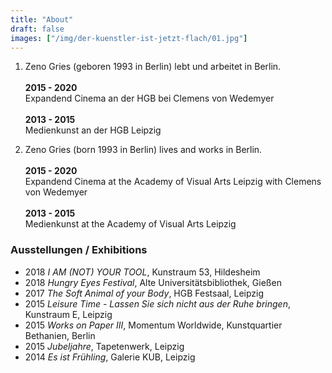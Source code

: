 ```yaml
---
title: "About"
draft: false
images: ["/img/der-kuenstler-ist-jetzt-flach/01.jpg"]
---
```


1. Zeno Gries (geboren 1993 in Berlin) lebt und arbeitet in Berlin. \
\
**2015 - 2020** \
Expandend Cinema an der HGB bei Clemens von Wedemyer \
\
**2013 - 2015** \
Medienkunst an der HGB Leipzig

2. Zeno Gries (born 1993 in Berlin) lives and works in Berlin. \
\
**2015 - 2020** \
Expandend Cinema at the Academy of Visual Arts Leipzig with Clemens von Wedemyer \
\
**2013 - 2015** \
Medienkunst at the Academy of Visual Arts Leipzig

### Ausstellungen / Exhibitions
* 2018 *I AM (NOT) YOUR TOOL*, Kunstraum 53, Hildesheim
* 2018 *Hungry Eyes Festival*,  Alte Universitätsbibliothek, Gießen
* 2017 *The Soft Animal of your Body*, HGB Festsaal, Leipzig
* 2015 *Leisure Time - Lassen Sie sich nicht aus der Ruhe bringen*, Kunstraum E, Leipzig
* 2015 *Works on Paper III*, Momentum Worldwide, Kunstquartier Bethanien, Berlin
* 2015 *Jubeljahre*, Tapetenwerk, Leipzig
* 2014 *Es ist Frühling*, Galerie KUB, Leipzig
